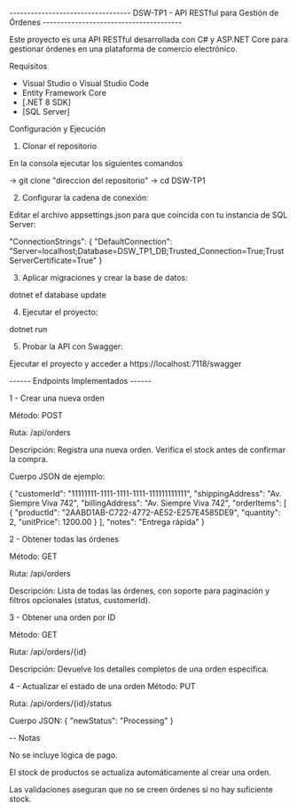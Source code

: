 ﻿---------------------------------- DSW-TP1 - API RESTful para Gestión de Órdenes ---------------------------------------

Este proyecto es una API RESTful desarrollada con C# y ASP.NET Core para gestionar órdenes en una plataforma de comercio electrónico.

Requisitos

- Visual Studio o Visual Studio Code
- Entity Framework Core
- [.NET 8 SDK]
- [SQL Server]

Configuración y Ejecución

1. Clonar el repositorio
   
En la consola ejecutar los siguientes comandos

   -> git clone "direccion del repositorio"
   -> cd DSW-TP1

2. Configurar la cadena de conexión:

Editar el archivo appsettings.json para que coincida con tu instancia de SQL Server:

"ConnectionStrings": {
  "DefaultConnection": "Server=localhost;Database=DSW_TP1_DB;Trusted_Connection=True;TrustServerCertificate=True"
}

3. Aplicar migraciones y crear la base de datos:

dotnet ef database update

4. Ejecutar el proyecto:

dotnet run

5. Probar la API con Swagger:

Ejecutar el proyecto y acceder a https://localhost:7118/swagger

------ Endpoints Implementados ------

1 - Crear una nueva orden

Método: POST

Ruta: /api/orders

Descripción: Registra una nueva orden. Verifica el stock antes de confirmar la compra.

Cuerpo JSON de ejemplo:

{
  "customerId": "11111111-1111-1111-1111-111111111111",
  "shippingAddress": "Av. Siempre Viva 742",
  "billingAddress": "Av. Siempre Viva 742",
  "orderItems": [
    {
      "productId": "2AABD1AB-C722-4772-AE52-E257E4585DE9",
      "quantity": 2,
      "unitPrice": 1200.00
    }
  ],
  "notes": "Entrega rápida"
}


2 - Obtener todas las órdenes

Método: GET

Ruta: /api/orders

Descripción: Lista de todas las órdenes, con soporte para paginación y filtros opcionales (status, customerId).

3 - Obtener una orden por ID

Método: GET

Ruta: /api/orders/{id}

Descripción: Devuelve los detalles completos de una orden específica.

4 - Actualizar el estado de una orden
Método: PUT

Ruta: /api/orders/{id}/status

Cuerpo JSON:
{
  "newStatus": "Processing"
}

-- Notas

No se incluye lógica de pago.

El stock de productos se actualiza automáticamente al crear una orden.

Las validaciones aseguran que no se creen órdenes si no hay suficiente stock.